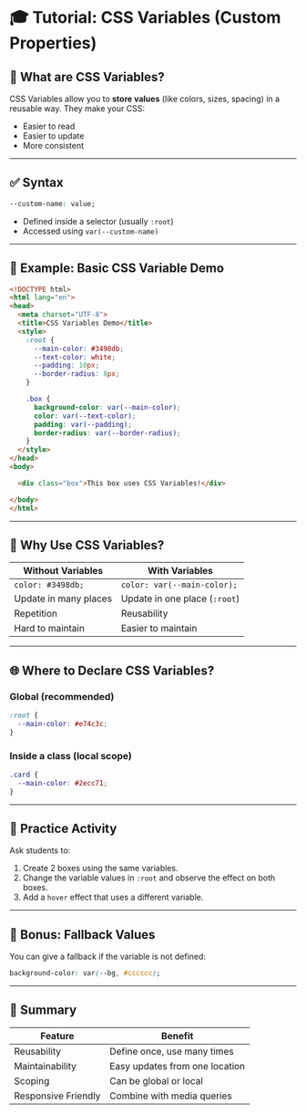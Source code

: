# 🎓 Tutorial: CSS Variables (Custom Properties)

## 🧾 What are CSS Variables?

CSS Variables allow you to **store values** (like colors, sizes, spacing) in a reusable way.
They make your CSS:

* Easier to read
* Easier to update
* More consistent

---

## ✅ Syntax

```css
--custom-name: value;
```

* Defined inside a selector (usually `:root`)
* Accessed using `var(--custom-name)`

---

## 📄 Example: Basic CSS Variable Demo

```html
<!DOCTYPE html>
<html lang="en">
<head>
  <meta charset="UTF-8">
  <title>CSS Variables Demo</title>
  <style>
    :root {
      --main-color: #3498db;
      --text-color: white;
      --padding: 10px;
      --border-radius: 8px;
    }

    .box {
      background-color: var(--main-color);
      color: var(--text-color);
      padding: var(--padding);
      border-radius: var(--border-radius);
    }
  </style>
</head>
<body>

  <div class="box">This box uses CSS Variables!</div>

</body>
</html>
```

---

## 🧠 Why Use CSS Variables?

| Without Variables     | With Variables                |
| --------------------- | ----------------------------- |
| `color: #3498db;`     | `color: var(--main-color);`   |
| Update in many places | Update in one place (`:root`) |
| Repetition            | Reusability                   |
| Hard to maintain      | Easier to maintain            |

---

## 🌐 Where to Declare CSS Variables?

### Global (recommended)

```css
:root {
  --main-color: #e74c3c;
}
```

### Inside a class (local scope)

```css
.card {
  --main-color: #2ecc71;
}
```

---

## 🧪 Practice Activity

Ask students to:

1. Create 2 boxes using the same variables.
2. Change the variable values in `:root` and observe the effect on both boxes.
3. Add a `hover` effect that uses a different variable.

---

## 🚀 Bonus: Fallback Values

You can give a fallback if the variable is not defined:

```css
background-color: var(--bg, #cccccc);
```

---

## 📌 Summary

| Feature             | Benefit                        |
| ------------------- | ------------------------------ |
| Reusability         | Define once, use many times    |
| Maintainability     | Easy updates from one location |
| Scoping             | Can be global or local         |
| Responsive Friendly | Combine with media queries     |